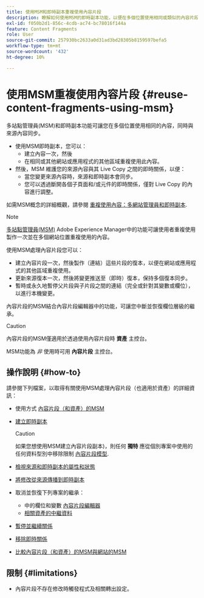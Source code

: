 ```yaml
---
title: 使用MSM和即時副本重複使用內容片段
description: 瞭解如何使用MSM的即時副本功能，以便在多個位置使用相同或類似的內容片段內容，同時與來源內容同步。
exl-id: f050b2d1-856c-4cdb-ac74-bc78016f144a
feature: Content Fragments
role: User
source-git-commit: 257930bc2633a0d31ad3bd28305b8159597befa5
workflow-type: tm+mt
source-wordcount: '432'
ht-degree: 10%

---
```


# 使用MSM重複使用內容片段 {#reuse-content-fragments-using-msm}

多站點管理員(MSM)和即時副本功能可讓您在多個位置使用相同的內容，同時與來源內容同步。

* 使用MSM即時副本，您可以：
   * 建立內容一次，然後
   * 在相同或其他網站或應用程式的其他區域重複使用此內容。
* 然後，MSM 維護您的來源內容與其 Live Copy 之間的即時關係，以便：
   * 當您變更來源內容時，來源和即時副本會同步。
   * 您可以透過斷開各個子頁面和/或元件的即時關係，僅對 Live Copy 的內容進行調整。

如需MSM概念的詳細概觀，請參閱 [重複使用內容：多網站管理員和即時副本](/help/sites-cloud/administering/msm/overview.md).

>[!NOTE]
>
>[多站點管理員(MSM)](/help/sites-cloud/administering/msm/overview.md) Adobe Experience Manager中的功能可讓使用者重複使用製作一次並在多個網站位置重複使用的內容。

使用MSM處理內容片段您可以：

* 建立內容片段一次，然後製作（連結）這些片段的復本，以便在網站或應用程式的其他區域重複使用。
* 更新來源復本一次，然後將變更推送至（即時）復本，保持多個復本同步。
* 暫時或永久地暫停父片段與子片段之間的連結（完全或針對其變數或欄位），以進行本機變更。

內容片段的MSM結合內容片段編輯器中的功能，可讓您中斷並恢復欄位層級的繼承。

>[!CAUTION]
>
>內容片段的MSM僅適用於透過使用內容片段時 **資產** 主控台。
>
>MSM功能為 *非* 使用時可用 **內容片段** 主控台。

## 操作說明 {#how-to}

請參閱下列檔案，以取得有關使用MSM處理內容片段（也適用於資產）的詳細資訊：

* 使用方式 [內容片段（和資產）的MSM](/help/assets/reuse-assets-using-msm.md)

* [建立即時副本](/help/assets/reuse-assets-using-msm.md)

  >[!CAUTION]
  >
  >如果您想使用MSM建立內容片段副本)，則任何 **獨特** 應從個別專案中使用的任何資料型別中移除限制 [內容片段模型](/help/assets/content-fragments/content-fragments-models.md).

* [檢視來源和即時副本的屬性和狀態](/help/assets/reuse-assets-using-msm.md#properties)
* [將修改從來源傳播到即時副本](/help/assets/reuse-assets-using-msm.md#rollout-sync)
* 取消並恢復下列專案的繼承：
   * 中的欄位和變數 [內容片段編輯器](/help/assets/content-fragments/content-fragments-variations.md#inheritance)
   * [相關資產的中繼資料](/help/assets/content-fragments/content-fragments-variations.md#canceling-reenabling-inheritance-individual-items)
* [暫停並繼續關係](/help/assets/reuse-assets-using-msm.md#suspend-resume)
* [移除即時關係](/help/assets/reuse-assets-using-msm.md#detach)
* [比較內容片段（和資產）的MSM與網站的MSM](/help/assets/reuse-assets-using-msm.md#comparison)

## 限制 {#limitations}

* 內容片段不存在修改時觸發程式及相關轉出設定。
